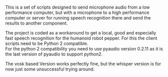 This is a set of scripts designed to send microphone audio from a low performance computer, but with a microphone to a high performance computer or server for running speech recognition there and send the results to another component.
   
The project is coded as a workaround to get a local, good and especially fast speech recognition for the humanoid robot pepper.
For this the client scripts need to be Python 2 compatible.  
For the python 2 compatibility you need to use pyaudio version 0.2.11 as it is the last version of pyaudio to support python2.

The vosk based Version works perfectly fine, but the whisper version is for now just some unsuccessful trying around.
